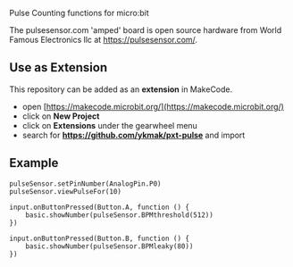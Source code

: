Pulse Counting functions for micro:bit

The pulsesensor.com 'amped' board is open source hardware from World Famous Electronics llc at https://pulsesensor.com/.

## Use as Extension
This repository can be added as an **extension** in MakeCode.

* open [https://makecode.microbit.org/](https://makecode.microbit.org/)
* click on **New Project**
* click on **Extensions** under the gearwheel menu
* search for **https://github.com/ykmak/pxt-pulse** and import

## Example
```blocks
pulseSensor.setPinNumber(AnalogPin.P0)
pulseSensor.viewPulseFor(10)

input.onButtonPressed(Button.A, function () {
    basic.showNumber(pulseSensor.BPMthreshold(512))
})

input.onButtonPressed(Button.B, function () {
    basic.showNumber(pulseSensor.BPMleaky(80))
})
```